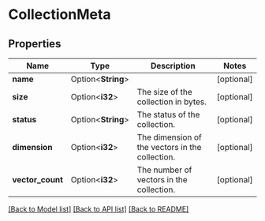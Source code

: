 # CollectionMeta

## Properties

Name | Type | Description | Notes
------------ | ------------- | ------------- | -------------
**name** | Option<**String**> |  | [optional]
**size** | Option<**i32**> | The size of the collection in bytes. | [optional]
**status** | Option<**String**> | The status of the collection. | [optional]
**dimension** | Option<**i32**> | The dimension of the vectors in the collection. | [optional]
**vector_count** | Option<**i32**> | The number of vectors in the collection. | [optional]

[[Back to Model list]](../README.md#documentation-for-models) [[Back to API list]](../README.md#documentation-for-api-endpoints) [[Back to README]](../README.md)


